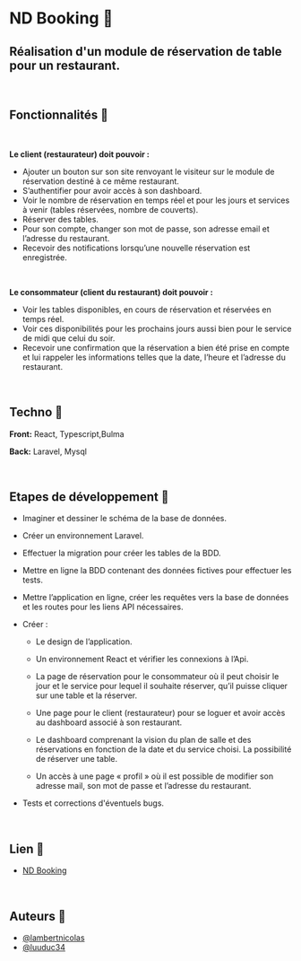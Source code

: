 
# ND Booking 🍴




## Réalisation d'un module de réservation de table pour un restaurant.

&nbsp;
## Fonctionnalités 🥗

&nbsp;

**Le client (restaurateur) doit pouvoir :**

- Ajouter un bouton sur son site renvoyant le visiteur sur le module de réservation destiné à ce même restaurant.
- S’authentifier pour avoir accès à son dashboard.
- Voir le nombre de réservation en temps réel et pour les jours et services à venir (tables réservées, nombre de couverts).
- Réserver des tables.
- Pour son compte, changer son mot de passe, son adresse email et l’adresse du restaurant.
- Recevoir des notifications lorsqu’une nouvelle réservation est enregistrée.

&nbsp;

**Le consommateur (client du restaurant) doit pouvoir :**

- Voir les tables disponibles, en cours de réservation et réservées en temps réel.
- Voir ces disponibilités pour les prochains jours aussi bien pour le service de midi que celui du soir.
- Recevoir une confirmation que la réservation a bien été prise en compte et lui rappeler les informations telles que la date, l’heure et l’adresse du restaurant.

&nbsp;
## Techno 🍕

**Front:** React, Typescript,Bulma

**Back:** Laravel, Mysql

&nbsp;
## Etapes de développement 🍔

* Imaginer et dessiner le schéma de la base de données.
* Créer un environnement Laravel.
* Effectuer la migration pour créer les tables de la BDD.
* Mettre en ligne la BDD contenant des données fictives pour effectuer les tests.
* Mettre l’application en ligne, créer les requêtes vers la base de données et les routes pour les liens API nécessaires.
* Créer :

  * Le design de l’application.

  * Un environnement React et vérifier les connexions à l’Api.

  * La page de réservation pour le consommateur où il peut choisir le jour et le service pour lequel il souhaite réserver, qu’il puisse cliquer sur une table et la réserver.

  * Une page pour le client (restaurateur) pour se loguer et avoir accès au dashboard associé à son restaurant.

  * Le dashboard comprenant la vision du plan de salle et des réservations en fonction de la date et du service choisi. La possibilité de réserver une table.

  * Un accès à une page « profil » où il est possible de modifier son adresse mail, son mot de passe et l’adresse du restaurant.

* Tests et corrections d'éventuels bugs.
 
&nbsp;
## Lien 🍟

 - [ND Booking](http://ndbooking.software/)

&nbsp;
## Auteurs 🍗

- [@lambertnicolas](https://github.com/lambertnicolas)
- [@luuduc34](https://github.com/luuduc34)
